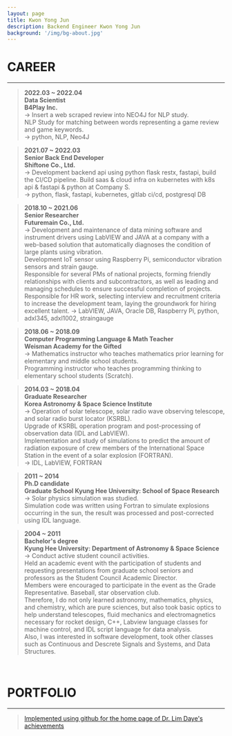 ```yaml
---
layout: page
title: Kwon Yong Jun
description: Backend Engineer Kwon Yong Jun
background: '/img/bg-about.jpg'
---
```

# CAREER
- - -
> __2022.03 ~ 2022.04__  
__Data Scientist__  
__B4Play Inc.__  
-> Insert a web scraped review into NEO4J for NLP study.  
NLP Study for matching between words representing a game review and game keywords.  
-> python, NLP, Neo4J  

> __2021.07 ~ 2022.03__  
__Senior Back End Developer__  
__Shiftone Co., Ltd.__  
-> Development backend api using python flask restx, fastapi, build the CI/CD pipeline.
Build saas & cloud infra on kubernetes with k8s api & fastapi & python at Company S.  
-> python, flask, fastapi, kubernetes, gitlab ci/cd, postgresql DB  

> __2018.10 ~ 2021.06__  
__Senior Researcher__  
__Futuremain Co., Ltd.__  
-> Development and maintenance of data mining software and instrument drivers using LabVIEW and JAVA at a company with a web-based solution that automatically diagnoses the condition of large plants using vibration.  
Development IoT sensor using Raspberry Pi, semiconductor vibration sensors and strain gauge.  
Responsible for several PMs of national projects, forming friendly relationships with clients and subcontractors, as well as leading and managing schedules to ensure successful completion of projects.  
Responsible for HR work, selecting interview and recruitment criteria to increase the development team, laying the groundwork for hiring excellent talent.
-> LabVIEW, JAVA, Oracle DB, Raspberry Pi, python, adxl345, adxl1002, straingauge

> __2018.06 ~ 2018.09__  
__Computer Programming Language & Math Teacher__  
__Weisman Academy for the Gifted__  
-> Mathematics instructor who teaches mathematics prior learning for elementary and middle school students.  
Programming instructor who teaches programming thinking to elementary school students (Scratch).

> __2014.03 ~ 2018.04__  
__Graduate Researcher__  
__Korea Astronomy & Space Science Institute__  
-> Operation of solar telescope, solar radio wave observing telescope, and solar radio burst locator (KSRBL).  
Upgrade of KSRBL operation program and post-processing of observation data (IDL and LabVIEW).  
Implementation and study of simulations to predict the amount of radiation exposure of crew members of the International Space Station in the event of a solar explosion (FORTRAN).  
-> IDL, LabVIEW, FORTRAN  

> __2011 ~ 2014__  
__Ph.D candidate__   
__Graduate School Kyung Hee University: School of Space Research__  
-> Solar physics simulation was studied.  
Simulation code was written using Fortran to simulate explosions occurring in the sun,
the result was processed and post-corrected using IDL language.

> __2004 ~ 2011__  
__Bachelor's degree__  
__Kyung Hee University: Department of Astronomy & Space Science__  
-> Conduct active student council activities.  
Held an academic event with the participation of students and requesting presentations from graduate school seniors and professors as the Student Council Academic Director.  
Members were encouraged to participate in the event as the Grade Representative. Baseball, star observation club.  
Therefore, I do not only learned astronomy, mathematics, physics, and chemistry, which are pure sciences, but also took basic optics to help understand telescopes, fluid mechanics and electromagnetics necessary for rocket design, C++, Labview language classes for machine control, and IDL script language for data analysis.  
Also, I was interested in software development, took other classes such as Continuous and Descrete Signals and Systems, and Data Structures.  
<br>

# PORTFOLIO
- - -  
> [Implemented using github for the home page of Dr. Lim Daye's achievements](https://dayelim.github.io)  